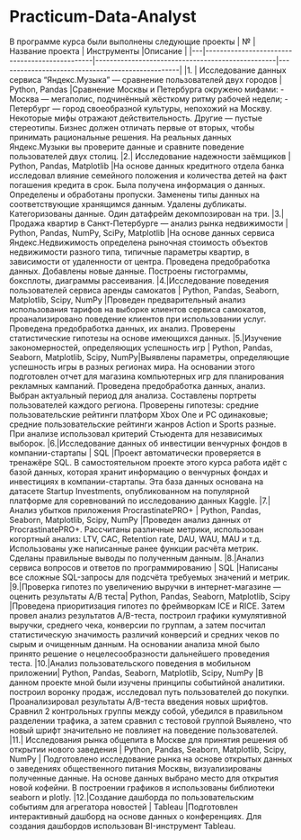 # Practicum-Data-Analyst
В программе курса были выполнены следующие проекты
| № | Название проекта                              | Инструменты                                      |Описание                       |
|---|-----------------------------------------------|--------------------------------------------------|--------------------------------------------------|
|1. | Исследование данных сервиса “Яндекс.Музыка” — сравнение пользователей двух городов  | Python, Pandas |Сравнение Москвы и Петербурга окружено мифами: - Москва — мегаполис, подчинённый жёсткому ритму рабочей недели; - Петербург — город своеобразной культуры, непохожий на Москву. Некоторые мифы отражают действительность. Другие — пустые стереотипы. Бизнес должен отличать первые от вторых, чтобы принимать рациональные решения. На реальных данных Яндекс.Музыки вы проверите данные и сравните поведение пользователей двух столиц.
|2.| Исследование надежности заёмщиков  | Python, Pandas, Matplotlib |На основе данных кредитного отдела банка исследовал влияние семейного положения и количества детей на факт погашения кредита в срок. Была получена информация о данных. Определены и обработаны пропуски. Заменены типы данных на соответствующие хранящимся данным. Удалены дубликаты. Категоризованы данные. Один датафрейм декомпозирован на три.
|3.|Продажа квартир в Санкт-Петербурге — анализ рынка недвижимости  | Python, Pandas, NumPy, SciPy,  Matplotlib |На основе данных сервиса Яндекс.Недвижимость определена рыночная стоимость объектов недвижимости разного типа, типичные параметры квартир, в зависимости от удаленности от центра. Проведена предобработка данных. Добавлены новые данные. Построены гистограммы, боксплоты, диаграммы рассеивания.
|4.|Исследование поведения пользователей сервиса аренды самокатов  | Python, Pandas, Seaborn, Matplotlib, Scipy, NumPy |Проведен предварительный анализ использования тарифов на выборке клиентов сервиса самокатов, проанализировано поведение клиентов при использовании услуг. Проведена предобработка данных, их анализ. Проверены статистические гипотезы на основе имеющихся данных.
|5.|Изучение закономерностей, определяющих успешность игр  |  Python, Pandas, Seaborn, Matplotlib, Scipy, NumPy|Выявлены параметры, определяющие успешность игры в разных регионах мира. На основании этого подготовлен отчет для магазина компьютерных игр для планирования рекламных кампаний. Проведена предобработка данных, анализ. Выбран актуальный период для анализа. Составлены портреты пользователей каждого региона. Проверены гипотезы: средние пользовательские рейтинги платформ Xbox One и PC одинаковые; средние пользовательские рейтинги жанров Action и Sports разные. При анализе использовал критерий Стьюдента для независимых выборок.
|6.|Исследование данных об инвестиции венчурных фондов в компании-стартапы  | SQL |Проект автоматически проверяется в тренажёре SQL. В самостоятельном проекте этого курса работа идёт с базой данных, которая хранит информацию о венчурных фондах и инвестициях в компании-стартапы. Эта база данных основана на датасете Startup Investments, опубликованном на популярной платформе для соревнований по исследованию данных Kaggle.
|7.|Анализ убытков приложения ProcrastinatePRO+  |  Python, Pandas, Seaborn, Matplotlib, Scipy, NumPy |Проведен анализ данных от ProcrastinatePRO+. Рассчитаны различные метрики, использован когортный анализ: LTV, CAC, Retention rate, DAU, WAU, MAU и т.д. Использованы уже написанные ранее функции расчёта метрик. Сделаны правильные выводы по полученным данным.
|8.|Анализ сервиса вопросов и ответов по программированию | SQL |Написаны все сложные SQL-запросы для подсчёта требуемых значений и метрик.
|9.|Проверка гипотез по увеличению выручки в интернет-магазине — оценить результаты A/B теста| Python, Pandas, Seaborn, Matplotlib, Scipy |Проведена приоритизация гипотез по фреймворкам ICE и RICE. Затем провел анализ результатов A/B-теста, построил графики кумулятивной выручки, среднего чека, конверсии по группам, а затем посчитал статистическую значимость различий конверсий и средних чеков по сырым и очищенным данным. На основании анализа мной было принято решение о нецелесообразности дальнейшего проведения теста.
|10.|Анализ пользовательского поведения в мобильном приложении|  Python, Pandas, Seaborn, Matplotlib, Scipy, NumPy |В данном проекте мной были изучены принципы событийной аналитики. построил воронку продаж, исследовал путь пользователей до покупки. Проанализировал результаты A/B-теста введения новых шрифтов. Сравнил 2 контрольных группы между собой, убедился в правильном разделении трафика, а затем сравнил с тестовой группой Выявлено, что новый шрифт значительно не повлияет на поведение пользователей.
|11.| Исследования рынка общепита в Москве для принятия решения об открытии нового заведения |  Python, Pandas, Seaborn, Matplotlib, Scipy, NumPy | Подготовлено исследование рынка на основе открытых данных о заведениях общественного питания Москвы, визуализированы полученные данные. На основе данных выбрано место для открытия новой кофейни. В построении графиков я использованы библиотеки seaborn и plotly. 
|12.|Создание дашборда по пользовательским событиям для агрегатора новостей |  Tableau |Подготовлен интерактивный дашборд на основе данных о конференциях. Для создания дашбордов использован BI-инструмент Tableau.
